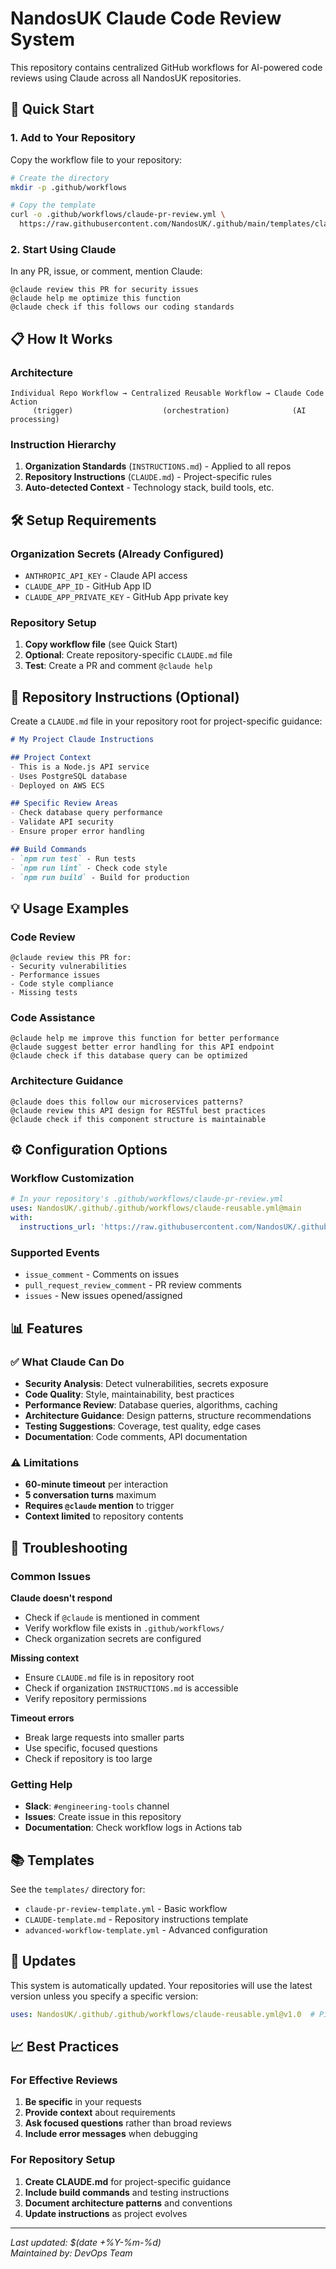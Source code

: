 # NandosUK Claude Code Review System

This repository contains centralized GitHub workflows for AI-powered code reviews using Claude across all NandosUK repositories.

## 🚀 Quick Start

### 1. Add to Your Repository

Copy the workflow file to your repository:

```bash
# Create the directory
mkdir -p .github/workflows

# Copy the template
curl -o .github/workflows/claude-pr-review.yml \
  https://raw.githubusercontent.com/NandosUK/.github/main/templates/claude-pr-review-template.yml
```

### 2. Start Using Claude

In any PR, issue, or comment, mention Claude:

```
@claude review this PR for security issues
@claude help me optimize this function
@claude check if this follows our coding standards
```

## 📋 How It Works

### Architecture

```
Individual Repo Workflow → Centralized Reusable Workflow → Claude Code Action
     (trigger)                    (orchestration)              (AI processing)
```

### Instruction Hierarchy

1. **Organization Standards** (`INSTRUCTIONS.md`) - Applied to all repos
2. **Repository Instructions** (`CLAUDE.md`) - Project-specific rules
3. **Auto-detected Context** - Technology stack, build tools, etc.

## 🛠️ Setup Requirements

### Organization Secrets (Already Configured)

- `ANTHROPIC_API_KEY` - Claude API access
- `CLAUDE_APP_ID` - GitHub App ID
- `CLAUDE_APP_PRIVATE_KEY` - GitHub App private key

### Repository Setup

1. **Copy workflow file** (see Quick Start)
2. **Optional**: Create repository-specific `CLAUDE.md` file
3. **Test**: Create a PR and comment `@claude help`

## 📝 Repository Instructions (Optional)

Create a `CLAUDE.md` file in your repository root for project-specific guidance:

```markdown
# My Project Claude Instructions

## Project Context
- This is a Node.js API service
- Uses PostgreSQL database
- Deployed on AWS ECS

## Specific Review Areas
- Check database query performance
- Validate API security
- Ensure proper error handling

## Build Commands
- `npm run test` - Run tests
- `npm run lint` - Check code style
- `npm run build` - Build for production
```

## 💡 Usage Examples

### Code Review
```
@claude review this PR for:
- Security vulnerabilities
- Performance issues
- Code style compliance
- Missing tests
```

### Code Assistance
```
@claude help me improve this function for better performance
@claude suggest better error handling for this API endpoint
@claude check if this database query can be optimized
```

### Architecture Guidance
```
@claude does this follow our microservices patterns?
@claude review this API design for RESTful best practices
@claude check if this component structure is maintainable
```

## ⚙️ Configuration Options

### Workflow Customization

```yaml
# In your repository's .github/workflows/claude-pr-review.yml
uses: NandosUK/.github/.github/workflows/claude-reusable.yml@main
with:
  instructions_url: 'https://raw.githubusercontent.com/NandosUK/.github/main/INSTRUCTIONS.md'  # Custom org instructions
```

### Supported Events

- `issue_comment` - Comments on issues
- `pull_request_review_comment` - PR review comments  
- `issues` - New issues opened/assigned

## 📊 Features

### ✅ What Claude Can Do

- **Security Analysis**: Detect vulnerabilities, secrets exposure
- **Code Quality**: Style, maintainability, best practices
- **Performance Review**: Database queries, algorithms, caching
- **Architecture Guidance**: Design patterns, structure recommendations
- **Testing Suggestions**: Coverage, test quality, edge cases
- **Documentation**: Code comments, API documentation

### ⚠️ Limitations

- **60-minute timeout** per interaction
- **5 conversation turns** maximum
- **Requires `@claude` mention** to trigger
- **Context limited** to repository contents

## 🔧 Troubleshooting

### Common Issues

**Claude doesn't respond**
- Check if `@claude` is mentioned in comment
- Verify workflow file exists in `.github/workflows/`
- Check organization secrets are configured

**Missing context**
- Ensure `CLAUDE.md` file is in repository root
- Check if organization `INSTRUCTIONS.md` is accessible
- Verify repository permissions

**Timeout errors**
- Break large requests into smaller parts
- Use specific, focused questions
- Check if repository is too large

### Getting Help

- **Slack**: `#engineering-tools` channel
- **Issues**: Create issue in this repository
- **Documentation**: Check workflow logs in Actions tab

## 📚 Templates

See the `templates/` directory for:
- `claude-pr-review-template.yml` - Basic workflow
- `CLAUDE-template.md` - Repository instructions template
- `advanced-workflow-template.yml` - Advanced configuration

## 🔄 Updates

This system is automatically updated. Your repositories will use the latest version unless you specify a specific version:

```yaml
uses: NandosUK/.github/.github/workflows/claude-reusable.yml@v1.0  # Pin to specific version
```

## 📈 Best Practices

### For Effective Reviews
1. **Be specific** in your requests
2. **Provide context** about requirements
3. **Ask focused questions** rather than broad reviews
4. **Include error messages** when debugging

### For Repository Setup
1. **Create CLAUDE.md** for project-specific guidance
2. **Include build commands** and testing instructions
3. **Document architecture patterns** and conventions
4. **Update instructions** as project evolves

---

*Last updated: $(date +%Y-%m-%d)*  
*Maintained by: DevOps Team*